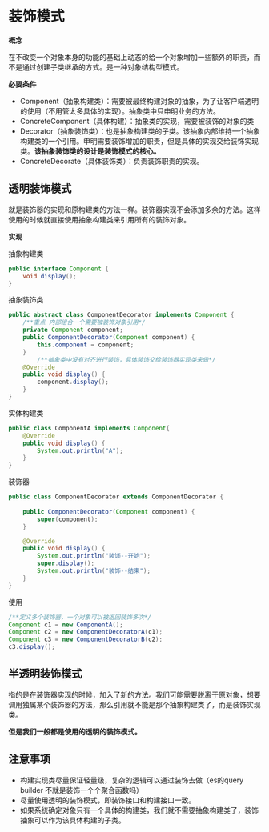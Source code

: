 # 装饰模式

**概念**

在不改变一个对象本身的功能的基础上动态的给一个对象增加一些额外的职责，而不是通过创建子类继承的方式。是一种对象结构型模式。

**必要条件**

- Component（抽象构建类）：需要被最终构建对象的抽象，为了让客户端透明的使用（不用管太多具体的实现）。抽象类中只申明业务的方法。
- ConcreteComponent（具体构建）：抽象类的实现，需要被装饰的对象的类
- Decorator（抽象装饰类）：也是抽象构建类的子类。该抽象内部维持一个抽象构建类的一个引用。申明需要装饰增加的职责，但是具体的实现交给装饰实现类。**该抽象装饰类的设计是装饰模式的核心。**
- ConcreteDecorate（具体装饰类）：负责装饰职责的实现。

## 透明装饰模式

就是装饰器的实现和原构建类的方法一样。装饰器实现不会添加多余的方法。这样使用的时候就直接使用抽象构建类来引用所有的装饰对象。

**实现**

抽象构建类

```java
public interface Component {
    void display();
}
```

抽象装饰类

```java
public abstract class ComponentDecorator implements Component {
    /**重点 内部组合一个需要被装饰对象引用*/
    private Component component;
    public ComponentDecorator(Component component) {
        this.component = component;
    }
		/**抽象类中没有对齐进行装饰，具体装饰交给装饰器实现类来做*/
    @Override
    public void display() {
        component.display();
    }
}
```

实体构建类

```java
public class ComponentA implements Component{
    @Override
    public void display() {
        System.out.println("A");
    }
}
```

装饰器

```java
public class ComponentDecorator extends ComponentDecorator {
   
    public ComponentDecorator(Component component) {
        super(component);
    }

    @Override
    public void display() {
        System.out.println("装饰--开始");
        super.display();
        System.out.println("装饰--结束");
    }
}
```

使用

```java
/**定义多个装饰器，一个对象可以被返回装饰多次*/
Component c1 = new ComponentA();
Component c2 = new ComponentDecoratorA(c1);
Component c3 = new ComponentDecoratorB(c2);
c3.display();
```

## 半透明装饰模式

指的是在装饰器实现的时候，加入了新的方法。我们可能需要脱离于原对象，想要调用独属某个装饰器的方法，那么引用就不能是那个抽象构建类了，而是装饰实现类。

**但是我们一般都是使用的透明的装饰模式。**

## 注意事项

- 构建实现类尽量保证轻量级，复杂的逻辑可以通过装饰去做（es的query builder 不就是装饰一个个聚合函数吗）
- 尽量使用透明的装饰模式，即装饰接口和构建接口一致。
- 如果系统确定对象只有一个具体的构建类，我们就不需要抽象构建类了，装饰抽象可以作为该具体构建的子类。